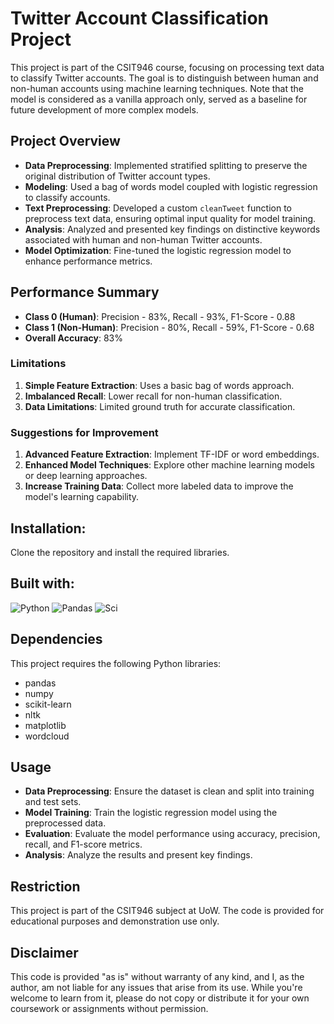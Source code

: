 # Twitter Account Classification Project

This project is part of the CSIT946 course, focusing on processing text data to classify Twitter accounts. The goal is to distinguish between human and non-human accounts using machine learning techniques. Note that the model is considered as a vanilla approach only, served as a baseline for future development of more complex models.

## Project Overview

- **Data Preprocessing**: Implemented stratified splitting to preserve the original distribution of Twitter account types.
- **Modeling**: Used a bag of words model coupled with logistic regression to classify accounts.
- **Text Preprocessing**: Developed a custom `cleanTweet` function to preprocess text data, ensuring optimal input quality for model training.
- **Analysis**: Analyzed and presented key findings on distinctive keywords associated with human and non-human Twitter accounts.
- **Model Optimization**: Fine-tuned the logistic regression model to enhance performance metrics.

## Performance Summary

- **Class 0 (Human)**: Precision - 83%, Recall - 93%, F1-Score - 0.88
- **Class 1 (Non-Human)**: Precision - 80%, Recall - 59%, F1-Score - 0.68
- **Overall Accuracy**: 83%

### Limitations

1. **Simple Feature Extraction**: Uses a basic bag of words approach.
2. **Imbalanced Recall**: Lower recall for non-human classification.
3. **Data Limitations**: Limited ground truth for accurate classification.

### Suggestions for Improvement

1. **Advanced Feature Extraction**: Implement TF-IDF or word embeddings.
2. **Enhanced Model Techniques**: Explore other machine learning models or deep learning approaches.
3. **Increase Training Data**: Collect more labeled data to improve the model's learning capability.

## Installation: 
Clone the repository and install the required libraries.

## Built with:
![Python](https://img.shields.io/badge/Python-FFD43B?style=for-the-badge&logo=python&logoColor=blue)
![Pandas](https://img.shields.io/badge/pandas-150458.svg?style=for-the-badge&logo=pandas&logoColor=white)
![Sci](https://img.shields.io/badge/scikitlearn-F7931E.svg?style=for-the-badge&logo=scikit-learn&logoColor=white)

## Dependencies
This project requires the following Python libraries:
- pandas
- numpy
- scikit-learn
- nltk
- matplotlib
- wordcloud

## Usage
- **Data Preprocessing**: Ensure the dataset is clean and split into training and test sets.
- **Model Training**: Train the logistic regression model using the preprocessed data.
- **Evaluation**: Evaluate the model performance using accuracy, precision, recall, and F1-score metrics.
- **Analysis**: Analyze the results and present key findings.

## Restriction
This project is part of the CSIT946 subject at UoW. The code is provided for educational purposes and demonstration use only. 

## Disclaimer
This code is provided "as is" without warranty of any kind, and I, as the author, am not liable for any issues that arise from its use. While you're welcome to learn from it, please do not copy or distribute it for your own coursework or assignments without permission.

